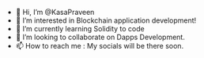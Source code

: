 - 👋 Hi, I’m @KasaPraveen
- 👀 I’m interested in Blockchain application development!
- 🌱 I’m currently learning Solidity to code
- 💞️ I’m looking to collaborate on Dapps Development.
- 📫 How to reach me : My socials will be there soon.
